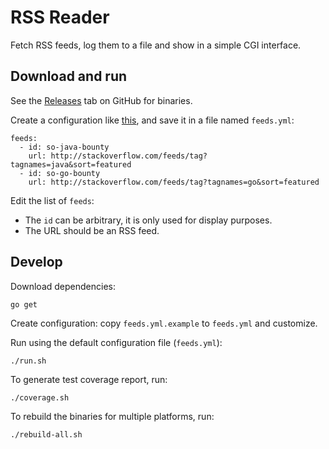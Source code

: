 RSS Reader
==========

Fetch RSS feeds, log them to a file and show in a simple CGI interface.

Download and run
----------------

See the [Releases](https://github.com/janosgyerik/rssreader/releases) tab on GitHub for binaries.

Create a configuration like [this](https://github.com/janosgyerik/rssreader/blob/master/feeds.yml.example),
and save it in a file named `feeds.yml`:

    feeds:
      - id: so-java-bounty
        url: http://stackoverflow.com/feeds/tag?tagnames=java&sort=featured
      - id: so-go-bounty
        url: http://stackoverflow.com/feeds/tag?tagnames=go&sort=featured

Edit the list of `feeds`:

- The `id` can be arbitrary, it is only used for display purposes.
- The URL should be an RSS feed.

Develop
-------

Download dependencies:

    go get

Create configuration: copy `feeds.yml.example` to `feeds.yml` and customize.

Run using the default configuration file (`feeds.yml`):

    ./run.sh

To generate test coverage report, run:

    ./coverage.sh

To rebuild the binaries for multiple platforms, run:

    ./rebuild-all.sh
